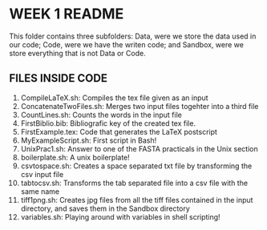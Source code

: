 # WEEK 1 README

This folder contains three subfolders: Data, were we store the data used in our code;
Code, were we have the writen code; and Sandbox, were we store everything that is not
Data or Code.

## FILES INSIDE CODE

1. CompileLaTeX.sh: Compiles the tex file given as an input
2. ConcatenateTwoFiles.sh: Merges two input files togehter into a third file
3. CountLines.sh: Counts the words in the input file 
4. FirstBiblio.bib: Bibliografic key of the created tex file.
5. FirstExample.tex: Code that generates the LaTeX postscript
6. MyExampleScript.sh: First script in Bash!
7. UnixPrac1.sh: Answer to one of the FASTA practicals in the Unix section
8. boilerplate.sh: A unix boilerplate!
9. csvtospace.sh: Creates a space separated txt file by transforming the csv input file 
10. tabtocsv.sh: Transforms the tab separated file into a csv file with the same name
11. tiff1png.sh: Creates jpg files from all the tiff files contained in the input
		 directory, and saves them in the Sandbox directory
12. variables.sh: Playing around with variables in shell scripting!

